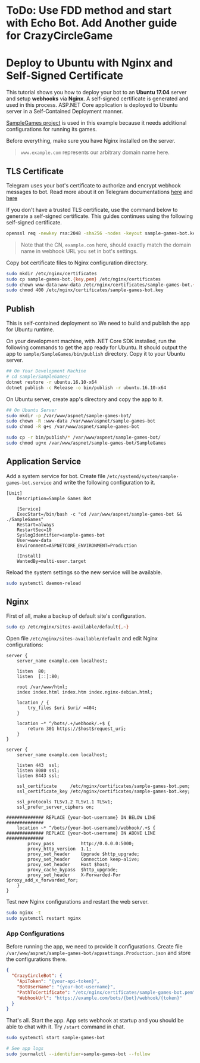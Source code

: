 # ToDo: Use FDD method and start with Echo Bot. Add Another guide for CrazyCircleGame
# Deploy to Ubuntu with Nginx and Self-Signed Certificate

This tutorial shows you how to deploy your bot to an **Ubuntu 17.04** server and setup **webhooks**
via **Nginx**. A self-signed certificate is generated and used in this process. ASP.NET Core application
is deployed to Ubuntu server in a Self-Contained Deployment manner.

[SampleGames project](../../../sample/SampleGames/) is used in this example because it needs additional
 configurations for running its games.

Before everything, make sure you have Nginx installed on the server.

> `www.example.com` represents our arbitrary domain name here.

## TLS Certificate

Telegram uses your bot's certificate to authorize and encrypt webhook messages to bot. Read more about it on
Telegram documentations [here](https://core.telegram.org/bots/api#setwebhook) and [here](https://core.telegram.org/bots/self-signed)

If you don't have a trusted TLS certificate, use the command below to generate a self-signed certificate.
This guides continues using the following self-signed certificate.

```bash
openssl req -newkey rsa:2048 -sha256 -nodes -keyout sample-games-bot.key -x509 -days 365 -out sample-games-bot.pem -subj "/C=CA/ST=Ontario/L=Toronto/O=Telegram Bot Framework Organization/CN=example.com"
```

> Note that the CN, `example.com` here, should exactly match the domain name in webhook URL you set
in bot's settings.

Copy bot certificate files to Nginx configuration directory.

```bash
sudo mkdir /etc/nginx/certificates
sudo cp sample-games-bot.{key,pem} /etc/nginx/certificates
sudo chown www-data:www-data /etc/nginx/certificates/sample-games-bot.{key,pem}
sudo chmod 400 /etc/nginx/certificates/sample-games-bot.key
```

## Publish

This is self-contained deployment so We need to build and publish the app for Ubuntu runtime.

On your development machine, with .NET Core SDK installed, run the following commands to get the
app ready for Ubuntu. It should output the app to `sample/SampleGames/bin/publish` directory.
Copy it to your Ubuntu server.

```bash
## On Your Development Machine
# cd sample/SampleGames/
dotnet restore -r ubuntu.16.10-x64
dotnet publish -c Release -o bin/publish -r ubuntu.16.10-x64
```

On Ubuntu server, create app's directory and copy the app to it.

```bash
## On Ubuntu Server
sudo mkdir -p /var/www/aspnet/sample-games-bot/
sudo chown -R :www-data /var/www/aspnet/sample-games-bot
sudo chmod -R g+s /var/www/aspnet/sample-games-bot

sudo cp -r bin/publish/* /var/www/aspnet/sample-games-bot/
sudo chmod ug+x /var/www/aspnet/sample-games-bot/SampleGames
```

## Application Service

Add a system service for bot. Create file `/etc/systemd/system/sample-games-bot.service` and
write the following configuration to it.

```text
[Unit]
    Description=Sample Games Bot

    [Service]
    ExecStart=/bin/bash -c "cd /var/www/aspnet/sample-games-bot && ./SampleGames"
    Restart=always
    RestartSec=10
    SyslogIdentifier=sample-games-bot
    User=www-data
    Environment=ASPNETCORE_ENVIRONMENT=Production

    [Install]
    WantedBy=multi-user.target
```

Reload the system settings so the new service will be available.

```bash
sudo systemctl daemon-reload
```

## Nginx

First of all, make a backup of default site's configuration.

```bash
sudo cp /etc/nginx/sites-available/default{,~}
```

Open file `/etc/nginx/sites-available/default` and edit Nginx configurations:

```nginx
server {
    server_name example.com localhost;

    listen  80;
    listen  [::]:80;

    root /var/www/html;
    index index.html index.htm index.nginx-debian.html;

    location / {
        try_files $uri $uri/ =404;
    }

    location ~* ^/bots/.+/webhook/.+$ {
        return 301 https://$host$request_uri;
    }
}

server {
    server_name example.com localhost;

    listen 443  ssl;
    listen 8080 ssl;
    listen 8443 ssl;

    ssl_certificate     /etc/nginx/certificates/sample-games-bot.pem;
    ssl_certificate_key /etc/nginx/certificates/sample-games-bot.key;

    ssl_protocols TLSv1.2 TLSv1.1 TLSv1;
    ssl_prefer_server_ciphers on;

############## REPLACE {your-bot-username} IN BELOW LINE ##############
    location ~* ^/bots/{your-bot-username}/webhook/.+$ {
############## REPLACE {your-bot-username} IN ABOVE LINE ##############
        proxy_pass          http://0.0.0.0:5000;
        proxy_http_version  1.1;
        proxy_set_header    Upgrade $http_upgrade;
        proxy_set_header    Connection keep-alive;
        proxy_set_header    Host $host;
        proxy_cache_bypass  $http_upgrade;
        proxy_set_header    X-Forwarded-For $proxy_add_x_forwarded_for;
    }
}
```

Test new Nginx configurations and restart the web server.

```bash
sudo nginx -t
sudo systemctl restart nginx
```

### App Configurations

Before running the app, we need to provide it configurations. Create file `/var/www/aspnet/sample-games-bot/appsettings.Production.json`
and store the configurations there.

```json
{
  "CrazyCircleBot": {
    "ApiToken": "{your-api-token}",
    "BotUserName": "{your-bot-username}",
    "PathToCertificate": "/etc/nginx/certificates/sample-games-bot.pem",
    "WebhookUrl": "https://example.com/bots/{bot}/webhook/{token}"
  }
}
```

That's all. Start the app. App sets webhook at startup and you should be able to chat with it.
Try `/start` command in chat.

```bash
sudo systemctl start sample-games-bot

# See app logs
sudo journalctl --identifier=sample-games-bot --follow
```
